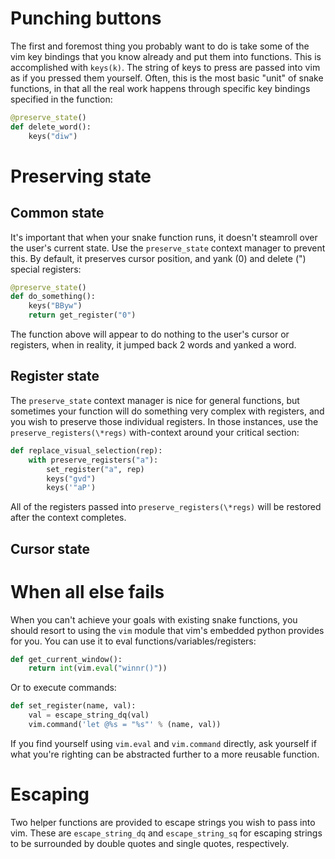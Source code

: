 Punching buttons
================

The first and foremost thing you probably want to do is take some of the vim key
bindings that you know already and put them into functions.  This is
accomplished with `keys(k)`.  The string of keys to press are passed into vim as
if you pressed them yourself.  Often, this is the most basic "unit" of snake
functions, in that all the real work happens through specific key bindings
specified in the function:

```python
@preserve_state()
def delete_word():
    keys("diw")
```


Preserving state
================

Common state
------------

It's important that when your snake function runs, it doesn't steamroll over the
user's current state.  Use the `preserve_state` context manager to prevent this.
By default, it preserves cursor position, and yank (0) and delete (") special
registers:

```python
@preserve_state()
def do_something():
    keys("BByw")
    return get_register("0")
```

The function above will appear to do nothing to the user's cursor or registers,
when in reality, it jumped back 2 words and yanked a word.

Register state
--------------

The `preserve_state` context manager is nice for general functions, but
sometimes your function will do something very complex with registers, and you
wish to preserve those individual registers.  In those instances, use the
`preserve_registers(\*regs)` with-context around your critical section:

```python
def replace_visual_selection(rep):
    with preserve_registers("a"):
        set_register("a", rep)
        keys("gvd")
        keys('"aP')
```

All of the registers passed into `preserve_registers(\*regs)` will be restored
after the context completes.

Cursor state
------------


When all else fails
===================

When you can't achieve your goals with existing snake functions, you should
resort to using the `vim` module that vim's embedded python provides for you.
You can use it to eval functions/variables/registers:

```python
def get_current_window():
    return int(vim.eval("winnr()"))
```

Or to execute commands:

```python
def set_register(name, val):
    val = escape_string_dq(val)
    vim.command('let @%s = "%s"' % (name, val))
```

If you find yourself using `vim.eval` and `vim.command` directly, ask yourself
if what you're righting can be abstracted further to a more reusable function.

Escaping
========

Two helper functions are provided to escape strings you wish to pass into vim.
These are `escape_string_dq` and `escape_string_sq` for escaping strings to be
surrounded by double quotes and single quotes, respectively.
